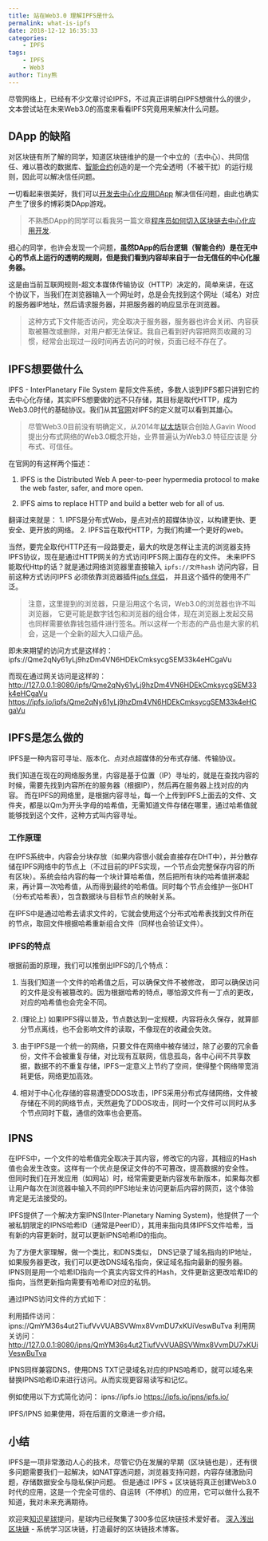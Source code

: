 ```yaml
---
title: 站在Web3.0 理解IPFS是什么
permalink: what-is-ipfs
date: 2018-12-12 16:35:33
categories:
    - IPFS
tags:
    - IPFS
    - Web3
author: Tiny熊
---
```


尽管网络上，已经有不少文章讨论IPFS，不过真正讲明白IPFS想做什么的很少，文本尝试站在未来Web3.0的高度来看看IPFS究竟用来解决什么问题。

<!-- more -->

## DApp 的缺陷

对区块链有所了解的同学，知道区块链维护的是一个中立的（去中心）、共同信任、难以篡改的数据库、[智能合约](https://learnblockchain.cn/2018/01/04/understanding-smart-contracts/)创造的是一个完全透明（不被干扰）的运行规则，因此可以解决信任问题。

一切看起来很美好，我们可以[开发去中心化应用DApp](https://ke.qq.com/course/335169?flowToken=1010386) 解决信任问题，由此也确实产生了很多的博彩类DApp游戏。

> 不熟悉DApp的同学可以看我另一篇文章[程序员如何切入区块链去中心化应用开发](https://learnblockchain.cn/2018/08/31/devDapp/).

细心的同学，也许会发现一个问题，**虽然DApp的后台逻辑（智能合约）是在无中心的节点上运行的透明的规则，但是我们看到内容却来自于一台无信任的中心化服务器。**

这是由当前互联网规则-超文本媒体传输协议（HTTP）决定的，简单来讲，在这个协议下，当我们在浏览器输入一个网址时，总是会先找到这个网址（域名）对应的服务器IP地址，然后请求服务器，并把服务器的响应显示在浏览器。

> 这种方式下文件能否访问，完全取决于服务器，服务器也许会关闭、内容获取被篡改或删除，对用户都无法保证。我自己看到好内容把网页收藏的习惯，经常会出现过一段时间再去访问的时候，页面已经不存在了。

## IPFS想要做什么

IPFS - InterPlanetary File System 星际文件系统，多数人谈到IPFS都只讲到它的去中心化存储，其实IPFS想要做的远不只存储，其目标是取代HTTP，成为Web3.0时代的基础协议。我们从其[官网](https://ipfs.io/)对IPFS的定义就可以看到其雄心。

>  尽管Web3.0目前没有明确定义，从2014年[以太坊](https://learnblockchain.cn/2017/11/20/whatiseth/)联合创始人Gavin Wood提出分布式网络的Web3.0概念开始，业界普遍认为Web3.0 特征应该是 分布式、可信任。

在官网的有这样两个描述：
1. IPFS is the Distributed Web
A peer-to-peer hypermedia protocol to make the web faster, safer, and more open.

2. IPFS aims to replace HTTP and build a better web for all of us.

翻译过来就是： 1. IPFS是分布式Web，是点对点的超媒体协议，以构建更快、更安全、更开放的网络。 2. IPFS旨在取代HTTP，为我们构建一个更好的web。


当然，要完全取代HTTP还有一段路要走，最大的坎是怎样让‍‍主流的浏览器支持IPFS协议，‍‍现在是通过HTTP网关的方式访问IPFS网上面存在的文件。
未来IPFS能取代Http的话？就是通过网络浏览器里直接输入 `ipfs://文件hash` 访问内容，‍‍目前这种方式访问IPFS 必须依靠浏览器插件[ipfs 伴侣](https://github.com/ipfs-shipyard/ipfs-companion)， 并且这个插件的使用不广泛。

> 注意，这里提到的浏览器，只是沿用这个名词，Web3.0的浏览器也许不叫浏览器， 它更可能是数字钱包和浏览器的组合体，现在浏览器上发起交易也同样需要依靠钱包插件进行签名。所以这样一个形态的产品也是大家的机会，这是一个全新的超大入口级产品。

即未来期望的访问方式是这样的：
ipfs://Qme2qNy61yLj9hzDm4VN6HDEkCmksycgSEM33k4eHCgaVu

而现在通过网关访问是这样的：
http://127.0.0.1:8080/ipfs/Qme2qNy61yLj9hzDm4VN6HDEkCmksycgSEM33k4eHCgaVu
https://ipfs.io/ipfs/Qme2qNy61yLj9hzDm4VN6HDEkCmksycgSEM33k4eHCgaVu



## IPFS是怎么做的

IPFS是一种内容可寻址、版本化、点对点超媒体的分布式存储、传输协议。

我们知道在现在的网络服务里，内容是基于位置（IP）寻址的，就是在查找内容的时候，需要先找到内容所在的服务器（根据IP），然后再在服务器上找对应的内容。
而在IPFS的网络里，是根据内容寻址，每一个‍‍上传到IPFS上面去的文件、文件夹，都是以Qm为开头字母的哈希值，无需知道文件存储在哪里，通过哈希值就能够找到这个文件，这种方式叫内容寻址。

### 工作原理

在IPFS系统中，内容会分块存放（如果内容很小就会直接存在DHT中），并分散存储在IPFS网络中的节点上（不过目前的IPFS实现，一个节点会完整保存内容的所有区块）。系统会给内容的每一个块计算哈希值，然后把所有块的哈希值拼凑起来，再计算一次哈希值，从而得到最终的哈希值。同时每个节点会维护一张DHT（分布式哈希表），包含数据块与目标节点的映射关系。

在IPFS中是通过哈希去请求文件的，它就会使用这个分布式哈希表找到文件所在的节点，取回文件根据哈希重新组合文件（同样也会验证文件）。


### IPFS的特点

根据前面的原理，我们可以推倒出IPFS的几个特点：

1. 当我们知道一个文件的哈希值之后，可以确保文件不被修改， 即可以确保访问的文件是没有被篡改的。因为根据哈希的特点，哪怕源文件有一丁点的更改，对应的哈希值也会完全不同。

2. (理论上) 如果IPFS得以普及，节点数达到一定规模，内容将永久保存，就算部分节点离线，也不会影响文件的读取，不像现在的收藏会失效。

3. 由于IPFS是一个统一的网络，只要文件在网络中被存储过，除了必要的冗余备份，文件不会被重复存储，对比现有互联网，信息孤岛，各中心间不共享数据，数据不的不重复存储，IPFS一定意义上节约了空间，使得整个网络带宽消耗更低，网络更加高效。

4. 相对于中心化存储的容易遭受DDOS攻击，IPFS采用分布式存储网络，文件被存储在不同的网络节点，天然避免了DDOS攻击，同时一个文件可以同时从多个节点同时下载，通信的效率也会更高。



##  IPNS

在IPFS中，一个文件的哈希值完全取决于其内容，修改它的内容，其相应的Hash值也会发生改变。这样有一个优点是保证文件的不可篡改，提高数据的安全性。
但同时我们在开发应用（如网站）时，经常需要更新内容发布新版本，如果每次都让用户每次在浏览器中输入不同的IPFS地址来访问更新后内容的网页，这个体验肯定是无法接受的。

IPFS提供了一个解决方案IPNS(Inter-Planetary Naming System)，他提供了一个被私钥限定的IPNS哈希ID（通常是PeerID），其用来指向具体IPFS文件哈希，当有新的内容更新时，就可以更新IPNS哈希ID的指向。

为了方便大家理解，做一个类比，和DNS类似， DNS记录了域名指向的IP地址， 如果服务器更改，我们可以更改DNS域名指向，保证域名指向最新的服务器。
IPNS则是用一个哈希ID指向一个真实内容文件的Hash，文件更新这更改哈希ID的指向，当然更新指向需要有哈希ID对应的私钥。

通过IPNS访问文件的方式如下：

利用插件访问：ipns://QmYM36s4ut2TiufVvVUABSVWmx8VvmDU7xKUiVeswBuTva
利用网关访问： http://127.0.0.1:8080/ipns/QmYM36s4ut2TiufVvVUABSVWmx8VvmDU7xKUiVeswBuTva

IPNS同样兼容DNS，使用DNS TXT记录域名对应的IPNS哈希ID，就可以域名来替换IPNS哈希ID来进行访问。从而实现更容易读写和记忆。

例如使用以下方式简化访问：
ipns://ipfs.io
https://ipfs.io/ipns/ipfs.io/

IPFS/IPNS 如果使用，将在后面的文章进一步介绍。


## 小结

IPFS是一项非常激动人心的技术，尽管它仍在发展的早期（区块链也是），还有很多问题需要我们一起解决，如NAT穿透问题，浏览器支持问题，内容存储激励问题，存储数据安全与隐私保护问题。
但是通过 IPFS + 区块链将真正创建Web3.0时代的应用，这是一个完全可信的、自运转（不停机）的应用，它可以做什么我不知道，我对未来充满期待。


欢迎来[知识星球](https://learnblockchain.cn/images/zsxq.png)提问，星球内已经聚集了300多位区块链技术爱好者。
[深入浅出区块链](https://learnblockchain.cn/) - 系统学习区块链，打造最好的区块链技术博客。
